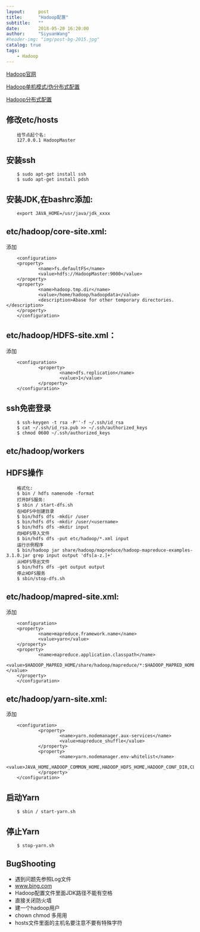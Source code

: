 ```yaml
---
layout:     post
title:      "Hadoop配置" 
subtitle:   ""
date:       2018-05-20 16:20:00
author:     "SiyuanWang"
#header-img: "img/post-bg-2015.jpg"
catalog: true
tags:
    - Hadoop
---
```


[Hadoop官网](https://hadoop.apache.org)

[Hadoop单机模式/伪分布式配置](http://hadoop.apache.org/docs/r3.1.0/hadoop-project-dist/hadoop-common/ClusterSetup.html)

[Hadoop分布式配置](http://hadoop.apache.org/docs/r3.1.0/hadoop-project-dist/hadoop-common/SingleCluster.html)

## 修改etc/hosts

        给节点起个名:
        127.0.0.1 HadoopMaster

## 安装ssh
        $ sudo apt-get install ssh
        $ sudo apt-get install pdsh

## 安装JDK,在bashrc添加:

        export JAVA_HOME=/usr/java/jdk_xxxx




## etc/hadoop/core-site.xml:
添加

        <configuration>  
        <property>  
                <name>fs.defaultFS</name>  
                <value>hdfs://HadoopMaster:9000</value>  
        </property>  
        <property>  
                <name>hadoop.tmp.dir</name>  
                <value>/home/hadoop/hadoopdata</value>  
                <description>Abase for other temporary directories.</description>  
        </property>  
        </configuration> 


## etc/hadoop/HDFS-site.xml：
添加
 
        <configuration>  
                <property>  
                        <name>dfs.replication</name>  
                        <value>1</value>  
                </property>  
        </configuration>  
           
## ssh免密登录

        $ ssh-keygen -t rsa -P''-f ~/.ssh/id_rsa  
        $ cat ~/.ssh/id_rsa.pub >> ~/.ssh/authorized_keys  
        $ chmod 0600 ~/.ssh/authorized_keys  
                
## etc/hadoop/workers

 
## HDFS操作
       
        格式化:         
        $ bin / hdfs namenode -format  
        打开DFS服务:        
        $ sbin / start-dfs.sh  
        在HDFS中创建目录
        $ bin/hdfs dfs -mkdir /user
        $ bin/hdfs dfs -mkdir /user/<username>
        $ bin/hdfs dfs -mkdir input
        向HDFS导入文件
        $ bin/hdfs dfs -put etc/hadoop/*.xml input
        运行示例程序
        $ bin/hadoop jar share/hadoop/mapreduce/hadoop-mapreduce-examples-3.1.0.jar grep input output 'dfs[a-z.]+'
        从HDFS导出文件
        $ bin/hdfs dfs -get output output
        停止HDFS服务
        $ sbin/stop-dfs.sh


 ## etc/hadoop/mapred-site.xml:
 添加

        <configuration>  
        <property>  
                <name>mapreduce.framework.name</name>  
                <value>yarn</value>  
        </property>  
        <property>  
                <name>mapreduce.application.classpath</name>  
                <value>$HADOOP_MAPRED_HOME/share/hadoop/mapreduce/*:$HADOOP_MAPRED_HOME/share/hadoop/mapreduce/lib/*</value>  
        </property>  
        </configuration>  


## etc/hadoop/yarn-site.xml:
添加

        <configuration>  
                <property>  
                        <name>yarn.nodemanager.aux-services</name>  
                        <value>mapreduce_shuffle</value>  
                </property>  
                <property>  
                        <name>yarn.nodemanager.env-whitelist</name>  
                        <value>JAVA_HOME,HADOOP_COMMON_HOME,HADOOP_HDFS_HOME,HADOOP_CONF_DIR,CLASSPATH_PREPEND_DISTCACHE,HADOOP_YARN_HOME,HADOOP_MAPRED_HOME</value>  
                </property>  
        </configuration> 
 
## 启动Yarn

        $ sbin / start-yarn.sh  

## 停止Yarn

        $ stop-yarn.sh  

## BugShooting
- 遇到问题先参照Log文件
- www.bing.com
- Hadoop配置文件里面JDK路径不能有空格
- 直接关闭防火墙
- 建一个hadoop用户
- chown chmod 多用用
- hosts文件里面的主机名要注意不要有特殊字符

